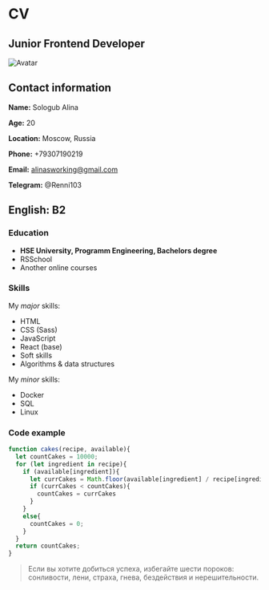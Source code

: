 # CV
## Junior Frontend Developer
![Avatar](https://sun9-34.userapi.com/impg/rZ923LI95NhBrXSRcS49pGuKbC1kOJ8IxmgKog/Gv_21D6YiGA.jpg?size=1620x2160&quality=95&sign=f6ea4f5bc9781a54029a7e460028965c&type=album)
## Contact information
**Name:** Sologub Alina 

**Age:** 20

**Location:** Moscow, Russia

**Phone:** +79307190219 

**Email:** alinasworking@gmail.com

**Telegram:** @Renni103

**English:** B2
---


### Education
* **HSE University, Programm Engineering, Bachelors degree**
* RSSchool
* Another online courses

### Skills
My _major_ skills:
* HTML
* CSS (Sass)
* JavaScript
* React (base)
* Soft skills
* Algorithms & data structures

My _minor_ skills:
* Docker
* SQL
* Linux

### Code example
```javascript
function cakes(recipe, available){
  let countCakes = 10000;
  for (let ingredient in recipe){
    if (available[ingredient]){
      let currCakes = Math.floor(available[ingredient] / recipe[ingredient] || 0)
      if (currCakes < countCakes){
        countCakes = currCakes
      }
    }
    else{
      countCakes = 0;
    }
  }
  return countCakes;
}
```


> Если вы хотите добиться успеха, избегайте шести пороков:
> сонливости, лени, страха, гнева, бездействия и 
> нерешительности.

